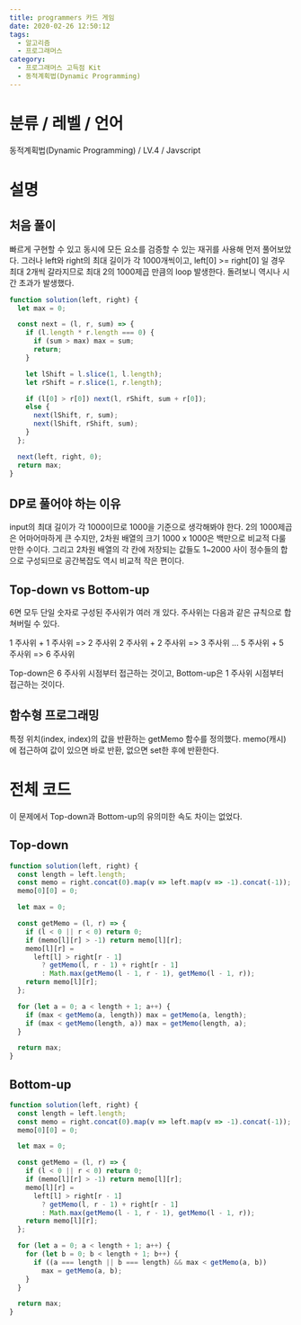 ```yaml
---
title: programmers 카드 게임
date: 2020-02-26 12:50:12
tags:
  - 알고리즘
  - 프로그래머스
category:
  - 프로그래머스 고득점 Kit
  - 동적계획법(Dynamic Programming)
---
```


# 분류 / 레벨 / 언어

동적계획법(Dynamic Programming) / LV.4 / Javscript

# 설명

## 처음 풀이

빠르게 구현할 수 있고 동시에 모든 요소를 검증할 수 있는
재귀를 사용해 먼저 풀어보았다.
그러나 left와 right의 최대 길이가 각 1000개씩이고,
left[0] >= right[0] 일 경우 최대 2개씩 갈라지므로
최대 2의 1000제곱 만큼의 loop 발생한다.
돌려보니 역시나 시간 초과가 발생했다.

```javascript
function solution(left, right) {
  let max = 0;

  const next = (l, r, sum) => {
    if (l.length * r.length === 0) {
      if (sum > max) max = sum;
      return;
    }

    let lShift = l.slice(1, l.length);
    let rShift = r.slice(1, r.length);

    if (l[0] > r[0]) next(l, rShift, sum + r[0]);
    else {
      next(lShift, r, sum);
      next(lShift, rShift, sum);
    }
  };

  next(left, right, 0);
  return max;
}
```

## DP로 풀어야 하는 이유

input의 최대 길이가 각 1000이므로 1000을 기준으로 생각해봐야 한다.
2의 1000제곱은 어마어마하게 큰 수지만,
2차원 배열의 크기 1000 x 1000은 백만으로 비교적 다룰만한 수이다.
그리고 2차원 배열의 각 칸에 저장되는 값들도
1~2000 사이 정수들의 합으로 구성되므로
공간복잡도 역시 비교적 작은 편이다.

## Top-down vs Bottom-up

6면 모두 단일 숫자로 구성된 주사위가 여러 개 있다.
주사위는 다음과 같은 규칙으로 합쳐버릴 수 있다.

1 주사위 + 1 주사위 => 2 주사위
2 주사위 + 2 주사위 => 3 주사위
...
5 주사위 + 5 주사위 => 6 주사위

Top-down은 6 주사위 시점부터 접근하는 것이고,
Bottom-up은 1 주사위 시점부터 접근하는 것이다.

## 함수형 프로그래밍

특정 위치(index, index)의 값을 반환하는 getMemo 함수를 정의했다.
memo(캐시)에 접근하여 값이 있으면 바로 반환, 없으면 set한 후에 반환한다.

# 전체 코드

이 문제에서 Top-down과 Bottom-up의 유의미한 속도 차이는 없었다.

## Top-down

```javascript
function solution(left, right) {
  const length = left.length;
  const memo = right.concat(0).map(v => left.map(v => -1).concat(-1));
  memo[0][0] = 0;

  let max = 0;

  const getMemo = (l, r) => {
    if (l < 0 || r < 0) return 0;
    if (memo[l][r] > -1) return memo[l][r];
    memo[l][r] =
      left[l] > right[r - 1]
        ? getMemo(l, r - 1) + right[r - 1]
        : Math.max(getMemo(l - 1, r - 1), getMemo(l - 1, r));
    return memo[l][r];
  };

  for (let a = 0; a < length + 1; a++) {
    if (max < getMemo(a, length)) max = getMemo(a, length);
    if (max < getMemo(length, a)) max = getMemo(length, a);
  }

  return max;
}
```

## Bottom-up

```javascript
function solution(left, right) {
  const length = left.length;
  const memo = right.concat(0).map(v => left.map(v => -1).concat(-1));
  memo[0][0] = 0;

  let max = 0;

  const getMemo = (l, r) => {
    if (l < 0 || r < 0) return 0;
    if (memo[l][r] > -1) return memo[l][r];
    memo[l][r] =
      left[l] > right[r - 1]
        ? getMemo(l, r - 1) + right[r - 1]
        : Math.max(getMemo(l - 1, r - 1), getMemo(l - 1, r));
    return memo[l][r];
  };

  for (let a = 0; a < length + 1; a++) {
    for (let b = 0; b < length + 1; b++) {
      if ((a === length || b === length) && max < getMemo(a, b))
        max = getMemo(a, b);
    }
  }

  return max;
}
```
